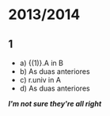 # 2013/2014

## 1
* a) {(1)}.A in B
* b) As duas anteriores
* c) r.univ in A
* d) As duas anteriores

***I'm not sure they're all right***

